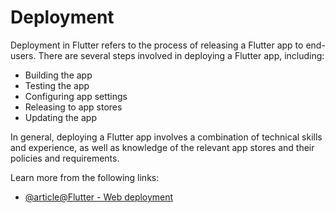 # Deployment

Deployment in Flutter refers to the process of releasing a Flutter app to end-users. There are several steps involved in deploying a Flutter app, including:

- Building the app
- Testing the app
- Configuring app settings
- Releasing to app stores
- Updating the app

In general, deploying a Flutter app involves a combination of technical skills and experience, as well as knowledge of the relevant app stores and their policies and requirements.

Learn more from the following links:

- [@article@Flutter - Web deployment](https://dart.dev/web/deployment)
